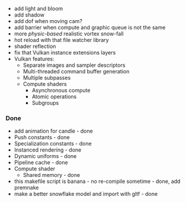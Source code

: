 - add light and bloom
- add shadow
- add dof when moving cam?
- add barrier when compute and graphic queue is not the same 
- more *physic-based* realistic vortex snow-fall
- hot reload with that file watcher library
- shader reflection
- fix that Vulkan instance extensions layers
- Vulkan features:
    - Separate images and sampler descriptors
    - Multi-threaded command buffer generation
    - Multiple subpasses
    - Compute shaders
        - Asynchronous compute
        - Atomic operations
        - Subgroups

### Done
- add animation for candle - done
- Push constants - done
- Specialization constants - done
- Instanced rendering - done
- Dynamic uniforms - done
- Pipeline cache - done
- Compute shader
    - Shared memory - done
- this makefile script is banana - no re-compile sometime - done, add premnake
- make a better snowflake model and import with gltf - done
